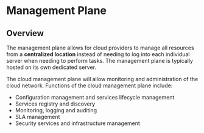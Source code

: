 # Management Plane

## Overview

The management plane allows for cloud providers to manage all resources from a **centralized location** instead of needing to log into each individual server when needing to perform tasks. The management plane is typically hosted on its own dedicated server.

The cloud management plane will allow monitoring and administration of the cloud network. Functions of the cloud management plane include:

- Configuration management and services lifecycle management
- Services registry and discovery
- Monitoring, logging and auditing
- SLA management
- Security services and infrastructure management